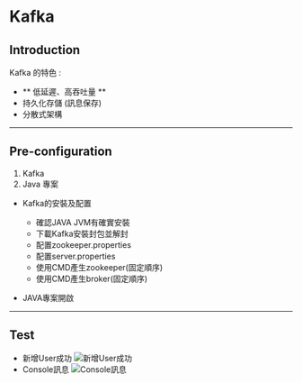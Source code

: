 # Kafka #
## Introduction ##
Kafka 的特色 :
- ** 低延遲、高吞吐量 **
- 持久化存儲 (訊息保存)
- 分散式架構
---
## Pre-configuration ##
1. Kafka
2. Java 專案

- Kafka的安裝及配置
  - 確認JAVA JVM有確實安裝
  - 下載Kafka安裝封包並解封
  - 配置zookeeper.properties
  - 配置server.properties
  - 使用CMD產生zookeeper(固定順序)
  - 使用CMD產生broker(固定順序)

- JAVA專案開啟
---
## Test ##
- 新增User成功
![新增User成功](https://drive.google.com/uc?export=view&id=1x3oTPi8jtbjm4QTKlEao3iz3uE07MYef)<br>
- Console訊息
![Console訊息](https://drive.google.com/uc?export=view&id=1t2hFO8mRuXb5N7_pVY-qlytjF5thKbUc)<br>
